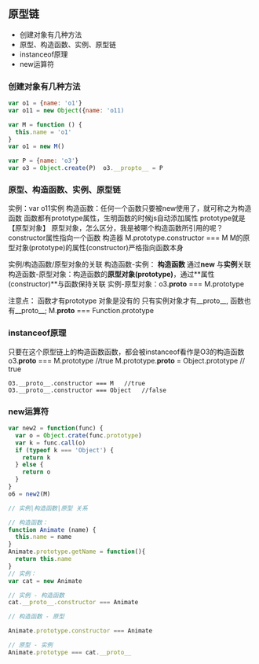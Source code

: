 ## 原型链
  - 创建对象有几种方法
  - 原型、构造函数、实例、原型链
  - instanceof原理
  - new运算符



### 创建对象有几种方法
```js
var o1 = {name: 'o1'}   
var o11 = new Object({name: 'o11)

var M = function () {
  this.name = 'o1'
}
var o1 = new M()

var P = {name: 'o3'}
var o3 = Object.create(P)  o3.__propto__ = P
```

### 原型、构造函数、实例、原型链
  实例：var o11实例
  构造函数：任何一个函数只要被new使用了，就可称之为构造函数
    函数都有prototype属性，生明函数的时候js自动添加属性 prototype就是【原型对象】
    原型对象，怎么区分，我是被哪个构造函数所引用的呢？ 
      constructor属性指向一个函数 构造器 M.prototype.constructor === M  M的原型对象(prototype)的属性(constructor)严格指向函数本身

  实例/构造函数/原型对象的关联
      构造函数-实例： **构造函数** 通过**new** 与**实例**关联
      构造函数-原型对象：构造函数的**原型对象(prototype)**，通过**属性(constructor)**与函数保持关联
      实例-原型对象：o3.__proto__ === M.prototype
    
  注意点：
    函数才有prototype 对象是没有的
    只有实例对象才有__proto__, 函数也有__proto__; M.__proto__ === Function.prototype


### instanceof原理
  只要在这个原型链上的构造函数函数，都会被instanceof看作是O3的构造函数 
    o3.__proto__ === M.prototype    //true
    M.prototype.__proto__ = Object.prototype  // true

    O3.__proto__.constructor === M   //true
    O3.__proto__.constructor === Object   //false


### new运算符
```js
var new2 = function(func) {
  var o = Object.crate(func.prototype)
  var k = func.call(o)
  if (typeof k === 'Object') {
    return k
  } else {
    return o
  }
}
o6 = new2(M)
```









```js
// 实例|构造函数|原型 关系

// 构造函数：
function Animate (name) {
  this.name = name
}
Animate.prototype.getName = function(){
  return this.name
}
// 实例：
var cat = new Animate 

// 实例 - 构造函数
cat.__proto__.constructor === Animate

// 构造函数 - 原型

Animate.prototype.constructor === Animate

// 原型 - 实例
Animate.prototype === cat.__proto__
```














